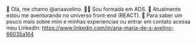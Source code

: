  👋 Olá, me chamo @anaavelino.
 👩‍🎓 Sou formada em ADS.
 🦄 Atualmente estou me aventurando no universo front-end (REACT).
 👥 Para saber um pouco mais sobre mim e minhas experiencias ou entrar em contato acessa meu Linkedln:
     https://www.linkedin.com/in/ana-maria-de-s-avelino-66035a164


